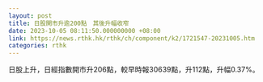 ```yaml
---
layout: post
title: 日股開市升逾200點　其後升幅收窄
date: 2023-10-05 08:11:50.000000000 +08:00
link: https://news.rthk.hk/rthk/ch/component/k2/1721547-20231005.htm
categories: rthk
---
```


日股上升，日經指數開市升206點，較早時報30639點，升112點，升幅0.37%。
